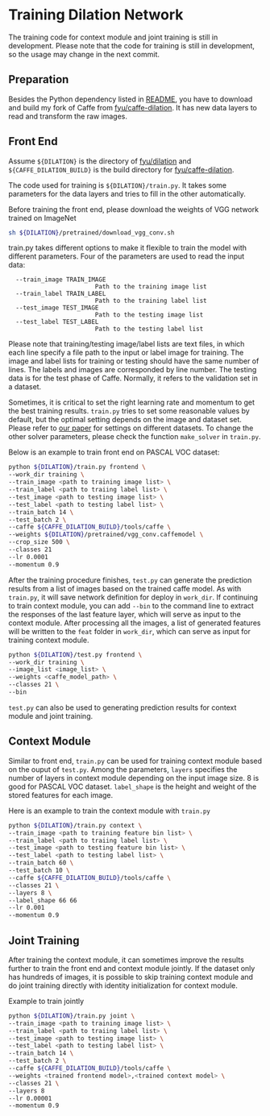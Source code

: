 # Training Dilation Network

The training code for context module and joint training is still in development. Please note that the code for training is still in development, so the usage may change in the next commit.


## Preparation

Besides the Python dependency listed in [README](https://github.com/fyu/dilation#python), you have to download and build my fork of Caffe from [fyu/caffe-dilation](https://github.com/fyu/caffe-dilation). It has new data layers to read and transform the raw images.


## Front End

Assume `${DILATION}` is the directory of [fyu/dilation](https://github.com/fyu/dilation) and `${CAFFE_DILATION_BUILD}` is the build directory for [fyu/caffe-dilation](https://github.com/fyu/caffe-dilation).

The code used for training is `${DILATION}/train.py`. It takes some parameters for the data layers and tries to fill in the other automatically.

Before training the front end, please download the weights of VGG network trained on ImageNet

```bash
sh ${DILATION}/pretrained/download_vgg_conv.sh
```

train.py takes different options to make it flexible to train the model with different parameters. Four of the parameters are used to read the input data:

```
  --train_image TRAIN_IMAGE
                        Path to the training image list
  --train_label TRAIN_LABEL
                        Path to the training label list
  --test_image TEST_IMAGE
                        Path to the testing image list
  --test_label TEST_LABEL
                        Path to the testing label list
```

Please note that training/testing image/label lists are text files, in which each line specify a file path to the input or label image for training. The image and label lists for training or testing should have the same number of lines. The labels and images are corresponded by line number. The testing data is for the test phase of Caffe. Normally, it refers to the validation set in a dataset.

Sometimes, it is critical to set the right learning rate and momentum to get the best training results. `train.py` tries to set some reasonable values by default, but the optimal setting depends on the image and dataset set. Please refer to [our paper](https://arxiv.org/abs/1511.07122) for settings on different datasets. To change the other solver parameters, please check the function `make_solver` in `train.py`.

Below is an example to train front end on PASCAL VOC dataset:

```bash
python ${DILATION}/train.py frontend \
--work_dir training \
--train_image <path to training image list> \
--train_label <path to traiing label list> \
--test_image <path to testing image list> \
--test_label <path to testing label list> \
--train_batch 14 \
--test_batch 2 \
--caffe ${CAFFE_DILATION_BUILD}/tools/caffe \
--weights ${DILATION}/pretrained/vgg_conv.caffemodel \
--crop_size 500 \
--classes 21
--lr 0.0001
--momentum 0.9
```

After the training procedure finishes,  `test.py` can generate the prediction results from a list of images based on the trained caffe model. As with `train.py`, it will save network definition for deploy in `work_dir`. If continuing to train context module, you can add `--bin` to the command line to extract the responses of the last feature layer, which will serve as input to the context module. After processing all the images, a list of generated features will be written to the `feat` folder in `work_dir`, which can serve as input for training context module.

```bash
python ${DILATION}/test.py frontend \
--work_dir training \
--image_list <image_list> \
--weights <caffe_model_path> \
--classes 21 \
--bin
```

`test.py` can also be used to generating prediction results for context module and joint training.

## Context Module

Similar to front end, `train.py` can be used for training context module based on the ouput of `test.py`.  Among the parameters, `layers` specifies the number of layers in context module depending on the input image size. 8 is good for PASCAL VOC dataset. `label_shape` is the height and weight of the stored features for each image.

Here is an example to train the context module with `train.py`

```bash
python ${DILATION}/train.py context \
--train_image <path to training feature bin list> \
--train_label <path to traiing label list> \
--test_image <path to testing feature bin list> \
--test_label <path to testing label list> \
--train_batch 60 \
--test_batch 10 \
--caffe ${CAFFE_DILATION_BUILD}/tools/caffe \
--classes 21 \
--layers 8 \
--label_shape 66 66
--lr 0.001
--momentum 0.9
```

## Joint Training

After training the context module, it can sometimes improve the results further to train the front end and context module jointly. If the dataset only has hundreds of images, it is possible to skip training context module and do joint training directly with identity initialization for context module.

Example to train jointly

```bash
python ${DILATION}/train.py joint \
--train_image <path to training image list> \
--train_label <path to traiing label list> \
--test_image <path to testing image list> \
--test_label <path to testing label list> \
--train_batch 14 \
--test_batch 2 \
--caffe ${CAFFE_DILATION_BUILD}/tools/caffe \
--weights <trained frontend model>,<trained context model> \
--classes 21 \
--layers 8
--lr 0.00001
--momentum 0.9
```

